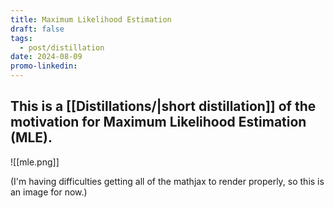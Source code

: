 ```yaml
---
title: Maximum Likelihood Estimation
draft: false
tags:
  - post/distillation
date: 2024-08-09
promo-linkedin:
---
```

## This is a [[Distillations/|short distillation]] of the motivation for Maximum Likelihood Estimation (MLE).

![[mle.png]]

(I'm having difficulties getting all of the mathjax to render properly, so this is an image for now.)

